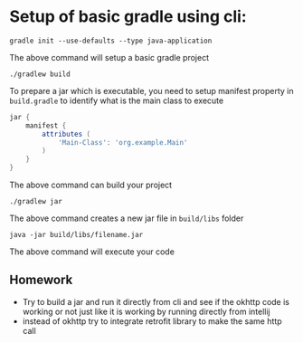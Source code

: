 # Setup of basic gradle using cli:
```agsl
gradle init --use-defaults --type java-application
```

The above command will setup a basic gradle project

```agsl
./gradlew build
```

To prepare a jar which is executable, you need to setup manifest property in `build.gradle` to identify what is the main class to execute
```groovy
jar {
    manifest {
        attributes (
            'Main-Class': 'org.example.Main'
        )
    }
}

```


The above command can build your project

```agsl
./gradlew jar
```

The above command creates a new jar file in `build/libs` folder

```agsl
java -jar build/libs/filename.jar
```

The above command will execute your code


## Homework

- Try to build a jar and run it directly from cli and see if the okhttp code is working or not just like it is working by running directly from intellij
- instead of okhttp try to integrate retrofit library to make the same http call